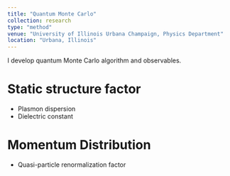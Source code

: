 ```yaml
---
title: "Quantum Monte Carlo"
collection: research
type: "method"
venue: "University of Illinois Urbana Champaign, Physics Department"
location: "Urbana, Illinois"
---
```


I develop quantum Monte Carlo algorithm and observables.

Static structure factor
======
- Plasmon dispersion
- Dielectric constant

Momentum Distribution
======
- Quasi-particle renormalization factor

[1]: https://courses.physics.illinois.edu/phys460/fa2019/
